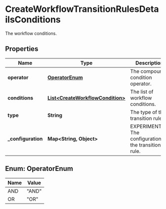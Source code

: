 

# CreateWorkflowTransitionRulesDetailsConditions

The workflow conditions.

## Properties

| Name | Type | Description | Notes |
|------------ | ------------- | ------------- | -------------|
|**operator** | [**OperatorEnum**](#OperatorEnum) | The compound condition operator. |  [optional] |
|**conditions** | [**List&lt;CreateWorkflowCondition&gt;**](CreateWorkflowCondition.md) | The list of workflow conditions. |  [optional] |
|**type** | **String** | The type of the transition rule. |  [optional] |
|**_configuration** | **Map&lt;String, Object&gt;** | EXPERIMENTAL. The configuration of the transition rule. |  [optional] |



## Enum: OperatorEnum

| Name | Value |
|---- | -----|
| AND | &quot;AND&quot; |
| OR | &quot;OR&quot; |



